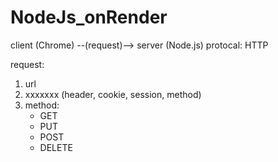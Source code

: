 # NodeJs_onRender



client (Chrome) --(request)--> server (Node.js)
protocal: HTTP


request:
1. url
2. xxxxxxx (header, cookie, session, method)
3. method:
   - GET
   - PUT
   - POST
   - DELETE

